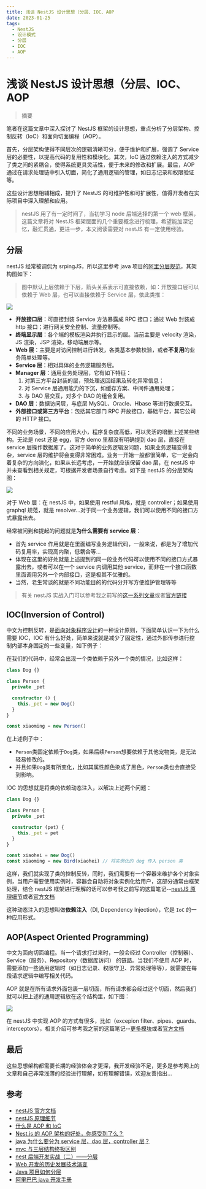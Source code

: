 ```yaml
---
title: 浅谈 NestJS 设计思想（分层、IOC、AOP
date: 2023-01-25
tags: 
  - NestJS
  - 设计模式
  - 分层
  - IOC
  - AOP
---
```


# 浅谈 NestJS 设计思想（分层、IOC、AOP

> 摘要

<!-- DESC SEP -->

笔者在这篇文章中深入探讨了 NestJS 框架的设计思想，重点分析了分层架构、控制反转（IoC）和面向切面编程（AOP）。

首先，分层架构使得不同层次的逻辑清晰可分，便于维护和扩展，强调了 Service 层的必要性，以提高代码的复用性和模块化。其次，IoC 通过依赖注入的方式减少了类之间的紧耦合，使得系统更具灵活性，便于未来的修改和扩展。最后，AOP 通过在请求处理链中引入切面，简化了通用逻辑的管理，如日志记录和权限验证等。

这些设计思想相辅相成，提升了 NestJS 的可维护性和可扩展性，值得开发者在实际项目中深入理解和应用。

<!-- DESC SEP -->

> nestJS 用了有一定时间了，当初学习 node 后端选择的第一个 web 框架，这篇文章将对 NestJS 框架层面的几个重要概念进行梳理，希望能加深记忆，融汇贯通，更进一步，本文阅读需要对 nestJS 有一定使用经验。

## 分层

nestJS 经常被调侃为 srpingJS，所以这里参考 java 项目的[阿里分层规范](https://www.kancloud.cn/kanglin/java_developers_guide/539198)，其架构图如下：

> 图中默认上层依赖于下层，箭头关系表示可直接依赖，如：开放接口层可以依赖于 Web 层，也可以直接依赖于 Service 层，依此类推：

![](https://oss.justin3go.com/blogs/Pasted%20image%2020230125151727.png)

- **开放接口层**：可直接封装 Service 方法暴露成 RPC 接口；通过 Web 封装成 http 接口；进行网关安全控制、流量控制等。
- **终端显示层**：各个端的模板渲染并执行显示的层。当前主要是 velocity 渲染，JS 渲染，JSP 渲染，移动端展示等。
- **Web 层**：主要是对访问控制进行转发，各类基本参数校验，或者**不复用**的业务简单处理等。
- **Service 层**：相对具体的业务逻辑服务层。
- **Manager 层**：通用业务处理层，它有如下特征：
	1. 对第三方平台封装的层，预处理返回结果及转化异常信息；
	2. 对 Service 层通用能力的下沉，如缓存方案、中间件通用处理；
	3. 与 DAO 层交互，对多个 DAO 的组合复用。
- **DAO 层**：数据访问层，与底层 MySQL、Oracle、Hbase 等进行数据交互。
- **外部接口或第三方平台**：包括其它部门 RPC 开放接口，基础平台，其它公司的 HTTP 接口。

不同的业务场景，不同的应用大小，程序复杂度高低，可以灵活的增删上述某些结构。无论是 nest 还是 egg，官方 demo 里都没有明确提到 dao 层，直接在 service 层操作数据库了。这对于简单的业务逻辑没问题，如果业务逻辑变得复杂，service 层的维护将会变得非常困难。业务一开始一般都很简单，它一定会向着复杂的方向演化，如果从长远考虑，一开始就应该保留 dao 层，在 nestJS 中并未查看到相关规定，可根据开发者场景自行考虑。如下是 nestJS 的分层架构图：

![](https://oss.justin3go.com/blogs/nestjs%E5%88%86%E5%B1%82.png)

对于 Web 层：在 nestJS 中，如果使用 restful 风格，就是 controller；如果使用 graphql 规范，就是 resolver...对于同一个业务逻辑，我们可以使用不同的接口方式暴露出去。

经常被问到和提起的问题就是**为什么需要有 service 层**：
- 首先 service 作用就是在里面编写业务逻辑代码，一般来说，都是为了增加代码复用率，实现高内聚，低耦合等...
- 体现在这里的好处就是上述提到的同一段业务代码可以使用不同的接口方式暴露出去，或者可以在一个 service 内调用其他 service，而非在一个接口函数里面调用另外一个内部接口，这是极其不优雅的。
- 当然，老生常谈的就是不同功能目的的代码分开写方便维护管理等等

> 有关 nestJS 实战入门可以参考我之前写的[这一系列文章](https://justin3go.com/%E7%9F%A5%E8%AF%86%E5%BA%93/NestJS/01controller.html)或者[官方链接](https://docs.nestjs.com/first-steps)

## IOC(Inversion of Control)

中文为控制反转，是[面向对象程序设计](https://zh.wikipedia.org/wiki/%E9%9D%A2%E5%90%91%E5%AF%B9%E8%B1%A1%E7%A8%8B%E5%BA%8F%E8%AE%BE%E8%AE%A1)的一种设计原则，下面简单认识一下为什么需要 IOC，IOC 有什么好处，简单来说就是减少了固定性，通过外部传参进行控制内部本身固定的一些变量，如下例子：

在我们的代码中，经常会出现一个类依赖于另外一个类的情况，比如这样：

```ts
class Dog {}

class Person {
  private _pet

  constructor () {
    this._pet = new Dog()
  }
}

const xiaoming = new Person()
```

在上述例子中：
- `Person`类固定依赖于`Dog`类，如果后续`Person`想要依赖于其他宠物类，是无法轻易修改的。
- 并且如果`Dog`类有所变化，比如其属性颜色染成了黑色，`Person`类也会直接受到影响。

IOC 的思想就是将类的依赖动态注入，以解决上述两个问题：

```ts
class Dog {}

class Person {
  private _pet

  constructor (pet) {
    this._pet = pet
  }
}

const xiaohei = new Dog()
const xiaoming = new Bird(xiaohei) // 将实例化的 dog 传入 person 类
```

这样，我们就实现了类的控制反转，同时，我们需要有一个容器来维护各个对象实例，当用户需要使用实例时，容器会自动将对象实例化给用户，这部分通常由框架处理，结合 nestJS 框架进行理解的话可以参考我之前写的这篇笔记--[nestJS 原理细节](https://justin3go.com/%E7%9F%A5%E8%AF%86%E5%BA%93/NestJS/06%E5%8E%9F%E7%90%86%E7%BB%86%E8%8A%82.html)或者[官方文档](https://docs.nestjs.com/fundamentals/custom-providers)

这种动态注入的思想叫做**依赖注入**（DI, Dependency Injection），它是 `IoC` 的一种应用形式。

## AOP(Aspect Oriented Programming)

中文为面向切面编程。当一个请求打过来时，一般会经过 Controller（控制器）、Service（服务）、Repository（数据库访问） 的链路。当我们不使用 AOP 时，需要添加一些通用逻辑时（如日志记录、权限守卫、异常处理等等），就需要在每段请求逻辑中编写相关代码。

AOP 就是在所有请求外面包裹一层切面，所有请求都会经过这个切面，然后我们就可以把上述的通用逻辑放在这个结构里，如下图：

![](https://oss.justin3go.com/blogs/AOP.png)

在 nestJS 中实现 AOP 的方式有很多，比如（excepion filter、pipes、guards、interceptors），相关介绍可参考我之前的这篇笔记--[更多模块](https://justin3go.com/%E7%9F%A5%E8%AF%86%E5%BA%93/NestJS/08%E6%9B%B4%E5%A4%9A%E6%A8%A1%E5%9D%97.html#%E5%9F%BA%E6%9C%AC)或者[官方文档](https://docs.nestjs.com/exception-filters)

## 最后

这些思想架构都需要长期的经验体会才更深，我开发经验不足，更多是参考网上的文章和自己非常浅薄的经验进行理解，如有理解错误，欢迎友善指出...

## 参考
- [nestJS 官方文档](https://docs.nestjs.com/)
- [nestJS 原理细节](https://justin3go.com/%E7%9F%A5%E8%AF%86%E5%BA%93/NestJS/06%E5%8E%9F%E7%90%86%E7%BB%86%E8%8A%82.html)
- [什么是 AOP 和 IoC](https://hentaicracker.github.io/2020/aopioc.html)
- [Nest.js 的 AOP 架构的好处，你感受到了么？](https://juejin.cn/post/7076431946834214925#heading-8)
- [java 为什么要分为 service 层，dao 层，controller 层？](https://www.zhihu.com/question/431911268)
- [mvc 与三层结构终极区别](https://blog.csdn.net/csh624366188/article/details/7183872)
-  [nest 后端开发实战（二）——分层](https://segmentfault.com/a/1190000016992060)
- [Web 开发的历史发展技术演变](https://segmentfault.com/a/1190000023740835)
- [Java 项目如何分层](https://xie.infoq.cn/article/e50e460c9723825aea4851c06)
- [阿里巴巴 java 开发手册](https://www.kancloud.cn/kanglin/java_developers_guide/539198)

